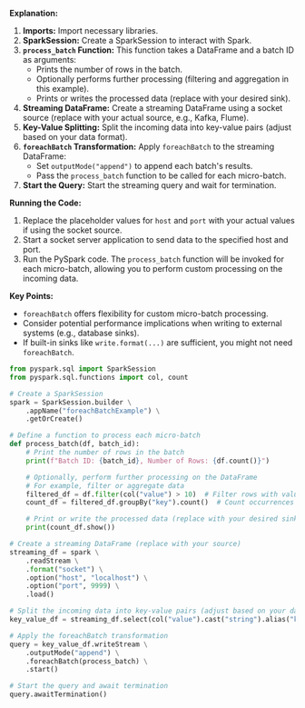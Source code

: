 **Explanation:**

1. **Imports:** Import necessary libraries.
2. **SparkSession:** Create a SparkSession to interact with Spark.
3. **`process_batch` Function:** This function takes a DataFrame and a batch ID as arguments:
   - Prints the number of rows in the batch.
   - Optionally performs further processing (filtering and aggregation in this example).
   - Prints or writes the processed data (replace with your desired sink).
4. **Streaming DataFrame:** Create a streaming DataFrame using a socket source (replace with your actual source, e.g., Kafka, Flume).
5. **Key-Value Splitting:** Split the incoming data into key-value pairs (adjust based on your data format).
6. **`foreachBatch` Transformation:** Apply `foreachBatch` to the streaming DataFrame:
   - Set `outputMode("append")` to append each batch's results.
   - Pass the `process_batch` function to be called for each micro-batch.
7. **Start the Query:** Start the streaming query and wait for termination.

**Running the Code:**

1. Replace the placeholder values for `host` and `port` with your actual values if using the socket source.
2. Start a socket server application to send data to the specified host and port.
3. Run the PySpark code. The `process_batch` function will be invoked for each micro-batch, allowing you to perform custom processing on the incoming data.

**Key Points:**

- `foreachBatch` offers flexibility for custom micro-batch processing.
- Consider potential performance implications when writing to external systems (e.g., database sinks).
- If built-in sinks like `write.format(...)` are sufficient, you might not need `foreachBatch`.



```python
from pyspark.sql import SparkSession
from pyspark.sql.functions import col, count

# Create a SparkSession
spark = SparkSession.builder \
    .appName("foreachBatchExample") \
    .getOrCreate()

# Define a function to process each micro-batch
def process_batch(df, batch_id):
    # Print the number of rows in the batch
    print(f"Batch ID: {batch_id}, Number of Rows: {df.count()}")

    # Optionally, perform further processing on the DataFrame
    # For example, filter or aggregate data
    filtered_df = df.filter(col("value") > 10)  # Filter rows with value > 10
    count_df = filtered_df.groupBy("key").count()  # Count occurrences per key

    # Print or write the processed data (replace with your desired sink)
    print(count_df.show())

# Create a streaming DataFrame (replace with your source)
streaming_df = spark \
    .readStream \
    .format("socket") \
    .option("host", "localhost") \
    .option("port", 9999) \
    .load()

# Split the incoming data into key-value pairs (adjust based on your data format)
key_value_df = streaming_df.select(col("value").cast("string").alias("key"), col("value"))

# Apply the foreachBatch transformation
query = key_value_df.writeStream \
    .outputMode("append") \
    .foreachBatch(process_batch) \
    .start()

# Start the query and await termination
query.awaitTermination()
```



